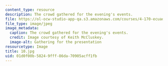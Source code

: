 ```yaml
---
content_type: resource
description: The crowd gathered for the evening's events.
file: https://ol-ocw-studio-app-qa.s3.amazonaws.com/courses/4-170-ecuador-workshop-fall-2006/01d0f00b58249fff86da70905acff1fb_10.jpg
file_type: image/jpeg
image_metadata:
  caption: The crowd gathered for the evening's events.
  credit: Image courtesy of Keith McCluskey.
  image-alt: Gathering for the presentation
resourcetype: Image
title: 10.jpg
uid: 01d0f00b-5824-9fff-86da-70905acff1fb
---
```


